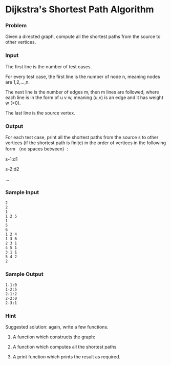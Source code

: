 # Dijkstra's Shortest Path Algorithm

### Problem
Given a directed graph, compute all the shortest paths from the source to other vertices.

### Input
The first line is the number of test cases.

For every test case, the first line is the number of node n, meaning nodes are 1,2,...,n.

The next line is the number of edges m, then m lines are followed, where each line is in the form of u v w, meaning (u,v) is an edge and it has weight w (>0).

The last line is the source vertex.

### Output
 For each test case, print  all the shortest paths from the source s to other vertices (if the shortest path is finite) in the order of vertices in the following form （no spaces between）:

s-1:d1

s-2:d2

...

### Sample Input
```
2
2
1
1 2 5
1
5
6
1 2 4
1 3 6
2 3 1
4 5 1
3 1 1
5 4 2
2
```
### Sample Output
```
1-1:0
1-2:5
2-1:2
2-2:0
2-3:1
```
### Hint
 Suggested solution: again, write a few functions. 

1. A function which constructs the graph:

2. A function which computes all the shortest paths

3. A print function which prints the result as required.


 